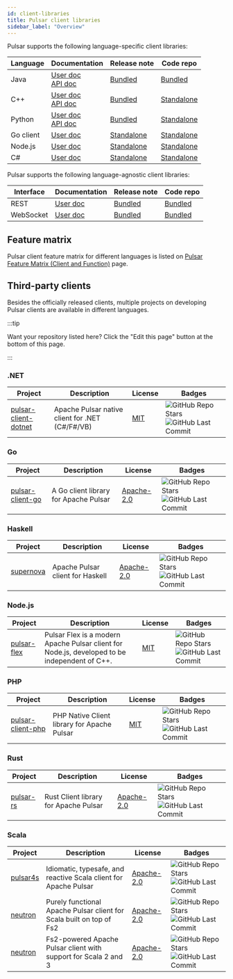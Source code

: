 ```yaml
---
id: client-libraries
title: Pulsar client libraries
sidebar_label: "Overview"
---
```


Pulsar supports the following language-specific client libraries:

| Language  | Documentation                                                                     | Release note                                                                      | Code repo                                                             |
| --------- |-----------------------------------------------------------------------------------| --------------------------------------------------------------------------------- | --------------------------------------------------------------------- |
| Java      | [User doc](client-libraries-java.md)   <br/> [API doc](/api/client/)              | [Bundled](/release-notes/)                                                        | [Bundled](https://github.com/apache/pulsar/tree/master/pulsar-client) |
| C++       | [User doc](client-libraries-cpp.md)    <br/> [API doc](pathname:///api/cpp/3.0.0) | [Bundled](/release-notes/)                                                        | [Standalone](https://github.com/apache/pulsar-client-cpp)      |
| Python    | [User doc](client-libraries-python.md) <br/> [API doc](@pulsar:apidoc:python@)    | [Bundled](/release-notes/)                                                        | [Standalone](https://github.com/apache/pulsar-client-python)          |
| Go client | [User doc](client-libraries-go.md)                                                | [Standalone](https://github.com/apache/pulsar-client-go/releases)                 | [Standalone](https://github.com/apache/pulsar-client-go)              |
| Node.js   | [User doc](client-libraries-node.md)                                              | [Standalone](https://github.com/apache/pulsar-client-node/releases)               | [Standalone](https://github.com/apache/pulsar-client-node)            |
| C#        | [User doc](client-libraries-dotnet.md)                                            | [Standalone](https://github.com/apache/pulsar-dotpulsar/blob/master/CHANGELOG.md) | [Standalone](https://github.com/apache/pulsar-dotpulsar)              |

Pulsar supports the following language-agnostic client libraries:

| Interface | Documentation                             | Release note               | Code repo                                                                |
| --------- | ----------------------------------------- | -------------------------- | ------------------------------------------------------------------------ |
| REST      | [User doc](client-libraries-rest.md)      | [Bundled](/release-notes/) | [Bundled](https://github.com/apache/pulsar/tree/master/pulsar-broker)    |
| WebSocket | [User doc](client-libraries-websocket.md) | [Bundled](/release-notes/) | [Bundled](https://github.com/apache/pulsar/tree/master/pulsar-websocket) |

## Feature matrix

Pulsar client feature matrix for different languages is listed on [Pulsar Feature Matrix (Client and Function)](https://docs.google.com/spreadsheets/d/1YHYTkIXR8-Ql103u-IMI18TXLlGStK8uJjDsOOA0T20/edit#gid=1784579914) page.

## Third-party clients

Besides the officially released clients, multiple projects on developing Pulsar clients are available in different languages.

:::tip

Want your repository listed here? Click the "Edit this page" button at the bottom of this page.

:::

### .NET

| Project                                                                    | Description                                     | License                                    | Badges                                                                                                                                                                                                                                                   |
| -------------------------------------------------------------------------- | ----------------------------------------------- | ------------------------------------------ | -------------------------------------------------------------------------------------------------------------------------------------------------------------------------------------------------------------------------------------------------------- |
| [pulsar-client-dotnet](https://github.com/fsprojects/pulsar-client-dotnet) | Apache Pulsar native client for .NET (C#/F#/VB) | [MIT](https://opensource.org/licenses/MIT) | ![GitHub Repo Stars](https://img.shields.io/github/stars/fsprojects/pulsar-client-dotnet?color=FEEA00&style=flat-square) ![GitHub Last Commit](https://img.shields.io/github/last-commit/fsprojects/pulsar-client-dotnet?color=7FD8BE&style=flat-square) |

### Go

| Project                                                         | Description                              | License                                                   | Badges                                                                                                                                                                                                                                    |
| --------------------------------------------------------------- | ---------------------------------------- | --------------------------------------------------------- |-------------------------------------------------------------------------------------------------------------------------------------------------------------------------------------------------------------------------------------------|
| [pulsar-client-go](https://github.com/Comcast/pulsar-client-go) | A Go client library for Apache Pulsar    | [Apache-2.0](https://www.apache.org/licenses/LICENSE-2.0) | ![GitHub Repo Stars](https://img.shields.io/github/stars/apache/pulsar-client-go?color=FEEA00&style=flat-square) ![GitHub Last Commit](https://img.shields.io/github/last-commit/apache/pulsar-client-go?color=7FD8BE&style=flat-square) |

### Haskell

| Project                                          | Description                      | License                                                   | Badges                                                                                                                                                                                                                     |
| ------------------------------------------------ | -------------------------------- | --------------------------------------------------------- | -------------------------------------------------------------------------------------------------------------------------------------------------------------------------------------------------------------------------- |
| [supernova](https://github.com/cr-org/supernova) | Apache Pulsar client for Haskell | [Apache-2.0](https://www.apache.org/licenses/LICENSE-2.0) | ![GitHub Repo Stars](https://img.shields.io/github/stars/cr-org/supernova?color=FEEA00&style=flat-square) ![GitHub Last Commit](https://img.shields.io/github/last-commit/cr-org/supernova?color=7FD8BE&style=flat-square) |

### Node.js

| Project                                                     | Description                                                                                   | License                                    | Badges                                                                                                                                                                                                                                       |
| ----------------------------------------------------------- | --------------------------------------------------------------------------------------------- | ------------------------------------------ | -------------------------------------------------------------------------------------------------------------------------------------------------------------------------------------------------------------------------------------------- |
| [pulsar-flex](https://github.com/ayeo-flex-org/pulsar-flex) | Pulsar Flex is a modern Apache Pulsar client for Node.js, developed to be independent of C++. | [MIT](https://opensource.org/licenses/MIT) | ![GitHub Repo Stars](https://img.shields.io/github/stars/ayeo-flex-org/pulsar-flex?color=FEEA00&style=flat-square) ![GitHub Last Commit](https://img.shields.io/github/last-commit/ayeo-flex-org/pulsar-flex?color=7FD8BE&style=flat-square) |

### PHP

| Project                                                             | Description                                 | License                                    | Badges                                                                                                                                                                                                                                           |
| ------------------------------------------------------------------- | ------------------------------------------- | ------------------------------------------ | ------------------------------------------------------------------------------------------------------------------------------------------------------------------------------------------------------------------------------------------------ |
| [pulsar-client-php](https://github.com/ikilobyte/pulsar-client-php) | PHP Native Client library for Apache Pulsar | [MIT](https://opensource.org/licenses/MIT) | ![GitHub Repo Stars](https://img.shields.io/github/stars/ikilobyte/pulsar-client-php?color=FEEA00&style=flat-square) ![GitHub Last Commit](https://img.shields.io/github/last-commit/ikilobyte/pulsar-client-php?color=7FD8BE&style=flat-square) |

### Rust

| Project                                                | Description                           | License                                                   | Badges                                                                                                                                                                                                                                 |
| ------------------------------------------------------ | ------------------------------------- | --------------------------------------------------------- | -------------------------------------------------------------------------------------------------------------------------------------------------------------------------------------------------------------------------------------- |
| [pulsar-rs](https://github.com/streamnative/pulsar-rs) | Rust Client library for Apache Pulsar | [Apache-2.0](https://www.apache.org/licenses/LICENSE-2.0) | ![GitHub Repo Stars](https://img.shields.io/github/stars/streamnative/pulsar-rs?color=FEEA00&style=flat-square) ![GitHub Last Commit](https://img.shields.io/github/last-commit/streamnative/pulsar-rs?color=7FD8BE&style=flat-square) |

### Scala

| Project                                             | Description                                                          | License                                                   | Badges                                                                                                                                                                                                                                  |
| --------------------------------------------------- | -------------------------------------------------------------------- | --------------------------------------------------------- | --------------------------------------------------------------------------------------------------------------------------------------------------------------------------------------------------------------------------------------- |
| [pulsar4s](https://github.com/CleverCloud/pulsar4s) | Idiomatic, typesafe, and reactive Scala client for Apache Pulsar     | [Apache-2.0](https://www.apache.org/licenses/LICENSE-2.0) | ![GitHub Repo Stars](https://img.shields.io/github/stars/CleverCloud/pulsar4s?color=FEEA00&style=flat-square) ![GitHub Last Commit](https://img.shields.io/github/last-commit/CleverCloud/pulsar4s?color=7FD8BE&style=flat-square)      |
| [neutron](https://github.com/cr-org/neutron)        | Purely functional Apache Pulsar client for Scala built on top of Fs2 | [Apache-2.0](https://www.apache.org/licenses/LICENSE-2.0) | ![GitHub Repo Stars](https://img.shields.io/github/stars/cr-org/neutron?color=FEEA00&style=flat-square) ![GitHub Last Commit](https://img.shields.io/github/last-commit/cr-org/neutron?color=7FD8BE&style=flat-square) |
| [neutron](https://neutron.profunktor.dev) | Fs2-powered Apache Pulsar client with support for Scala 2 and 3 | [Apache-2.0](https://www.apache.org/licenses/LICENSE-2.0) | ![GitHub Repo Stars](https://img.shields.io/github/stars/profunktor/neutron?color=FEEA00&style=flat-square) ![GitHub Last Commit](https://img.shields.io/github/last-commit/profunktor/neutron?color=7FD8BE&style=flat-square) |
